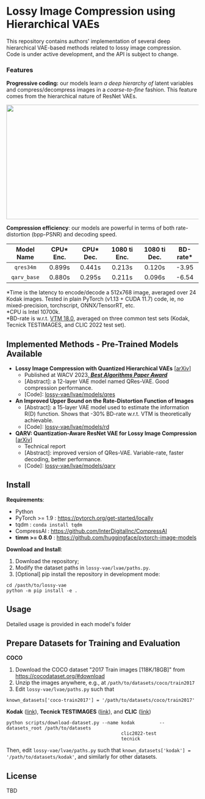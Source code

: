 # Lossy Image Compression using Hierarchical VAEs

This repository contains authors' implementation of several deep hierarchical VAE-based methods related to lossy image compression. \
Code is under active development, and the API is subject to change.

### Features
**Progressive coding:** our models learn *a deep hierarchy of* latent variables and compress/decompress images in a *coarse-to-fine* fashion. This feature comes from the hierarchical nature of ResNet VAEs.
<p align="center">
  <img src="https://user-images.githubusercontent.com/24869582/187014268-405851e8-b8a5-47e3-b28d-7b5d4ac20316.png" width="756" height="300">
</p>

**Compression efficiency**: our models are powerful in terms of both rate-distortion (bpp-PSNR) and decoding speed.

<div align="center">

|  Model Name | CPU* Enc. | CPU* Dec. | 1080 ti Enc. | 1080 ti Dec. | BD-rate* |
|:-----------:|:---------:|:---------:|:------------:|:------------:|:--------:|
|  `qres34m`  |   0.899s  |   0.441s  |    0.213s    |    0.120s    |   -3.95  |
| `qarv_base` |   0.880s  |   0.295s  |    0.211s    |    0.096s    |   -6.54  |

</div>

*Time is the latency to encode/decode a 512x768 image, averaged over 24 Kodak images. Tested in plain PyTorch (v1.13 + CUDA 11.7) code, ie, no mixed-precision, torchscript, ONNX/TensorRT, etc. \
*CPU is Intel 10700k. \
*BD-rate is w.r.t. [VTM 18.0](https://vcgit.hhi.fraunhofer.de/jvet/VVCSoftware_VTM/-/tree/VTM-18.0), averaged on three common test sets (Kodak, Tecnick TESTIMAGES, and CLIC 2022 test set).


## Implemented Methods - Pre-Trained Models Available
- **Lossy Image Compression with Quantized Hierarchical VAEs** [[arXiv](https://arxiv.org/abs/2208.13056)]
    - Published at WACV 2023,[ ***Best Algorithms Paper Award***](https://wacv2023.thecvf.com/node/174)
    - [Abstract]: a 12-layer VAE model named QRes-VAE. Good compression performance.
    - [Code]\: [lossy-vae/lvae/models/qres](lvae/models/qres)
- **An Improved Upper Bound on the Rate-Distortion Function of Images**
    - [Abstract]: a 15-layer VAE model used to estimate the information R(D) function. Shows that -30% BD-rate w.r.t. VTM is theoretically achievable.
    - [Code]\: [lossy-vae/lvae/models/rd](lvae/models/rd)
- **QARV: Quantization-Aware ResNet VAE for Lossy Image Compression** [[arXiv](https://arxiv.org/abs/2302.08899)]
    - Technical report
    - [Abstract]: improved version of QRes-VAE. Variable-rate, faster decoding, better performance.
    - [Code]\: [lossy-vae/lvae/models/qarv](lvae/models/qarv)


## Install
**Requirements**:
- Python
- PyTorch >= 1.9 : https://pytorch.org/get-started/locally
- tqdm : `conda install tqdm`
- CompressAI : https://github.com/InterDigitalInc/CompressAI
- **timm >= 0.8.0** : https://github.com/huggingface/pytorch-image-models

**Download and Install**:
1. Download the repository;
2. Modify the dataset paths in `lossy-vae/lvae/paths.py`.
3. [Optional] pip install the repository in development mode:
```
cd /pasth/to/lossy-vae
python -m pip install -e .
```


## Usage
Detailed usage is provided in each model's folder


## Prepare Datasets for Training and Evaluation
**COCO**
1. Download the COCO dataset "2017 Train images [118K/18GB]" from https://cocodataset.org/#download
2. Unzip the images anywhere, e.g., at `/path/to/datasets/coco/train2017`
3. Edit `lossy-vae/lvae/paths.py` such that
```
known_datasets['coco-train2017'] = '/path/to/datasets/coco/train2017'
```

**Kodak** ([link](http://r0k.us/graphics/kodak)),
**Tecnick TESTIMAGES** ([link](https://testimages.org/)),
and **CLIC** ([link](http://compression.cc/))
```
python scripts/download-dataset.py --name kodak         --datasets_root /path/to/datasets
                                          clic2022-test
                                          tecnick
```
Then, edit `lossy-vae/lvae/paths.py` such that `known_datasets['kodak'] = '/path/to/datasets/kodak'`, and similarly for other datasets.



<!-- ## Evaluation
TBD

## Training
Training is done by minimizing the `stats['loss']` term returned by the model's `forward()` function.

### Data preparation
We used the COCO dataset for training, and the Kodak images for periodic evaluation.
- COCO: https://cocodataset.org
- Kodak: http://r0k.us/graphics/kodak

### Single GPU training
TBD

### Multi-GPU training
```
torchrun --nproc_per_node 2 train-var-rate.py --model qarv_base --model_args lmb_range=[16,2048] --batch_size 16 --iterations 2_000_000 --workers 6 --wbproject topic --wbgroup exp-lmb16-1024 --wbmode online
``` -->


## License
TBD
